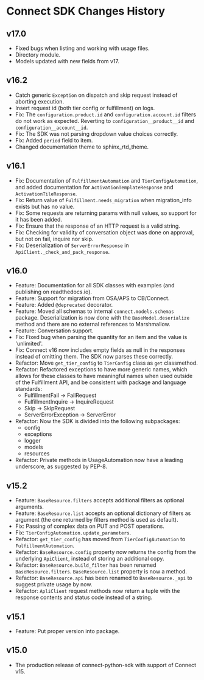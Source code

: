 # Connect SDK Changes History

## v17.0

* Fixed bugs when listing and working with usage files.
* Directory module.
* Models updated with new fields from v17.

## v16.2

* Catch generic `Exception` on dispatch and skip request instead of aborting execution.
* Insert request id (both tier config or fulfillment) on logs.
* Fix: The `configuration.product.id` and `configuration.account.id` filters do not work as expected. Reverting to `configuration__product__id` and `configuration__account__id`.
* Fix: The SDK was not parsing dropdown value choices correctly.
* Fix: Added `period` field to item.
* Changed documentation theme to sphinx_rtd_theme.

## v16.1

* Fix: Documentation of `FulfillmentAutomation` and `TierConfigAutomation`, and added documentation for `ActivationTemplateResponse` and `ActivationTileResponse`.
* Fix: Return value of `Fulfillment.needs_migration` when migration_info exists but has no value.
* Fix: Some requests are returning params with null values, so support for it has been added.
* Fix: Ensure that the response of an HTTP request is a valid string.
* Fix: Checking for validity of conversation object was done on approval, but not on fail, inquire nor skip.
* Fix: Deserialization of `ServerErrorResponse` in `ApiClient._check_and_pack_response`.

## v16.0

* Feature: Documentation for all SDK classes with examples (and publishing on readthedocs.io).
* Feature: Support for migration from OSA/APS to CB/Connect.
* Feature: Added `@deprecated` decorator.
* Feature: Moved all schemas to internal `connect.models.schemas` package. Deserialization is now done with the `BaseModel.deserialize` method and there are no external references to Marshmallow.
* Feature: Conversation support.
* Fix: Fixed bug when parsing the quantity for an item and the value is 'unlimited'.
* Fix: Connect v16 now includes empty fields as null in the responses instead of omitting them. The SDK now parses these correctly.
* Refactor: Move `get_tier_config` to `TierConfig` class as `get` classmethod.
* Refactor: Refactored exceptions to have more generic names, which allows for these classes to have meaningful names when used outside of the Fulfillment API, and be consistent with package and language standards:
  * FulfillmentFail -> FailRequest
  * FulfillmentInquire -> InquireRequest
  * Skip -> SkipRequest
  * ServerErrorException -> ServerError
* Refactor: Now the SDK is divided into the following subpackages:
  * config
  * exceptions
  * logger
  * models
  * resources
* Refactor: Private methods in UsageAutomation now have a leading underscore, as suggested by PEP-8.

## v15.2

* Feature: `BaseResource.filters` accepts additional filters as optional arguments.
* Feature: `BaseResource.list` accepts an optional dictionary of filters as argument (the one returned by filters method is used as default).
* Fix: Passing of complex data on PUT and POST operations.
* Fix: `TierConfigAutomation.update_parameters`.
* Refactor: `get_tier_config` has moved from `TierConfigAutomation` to `FulfillmentAutomation`.
* Refactor: `BaseResource.config` property now returns the config from the underlying `ApiClient`, instead of storing an additional copy.
* Refactor: `BaseResource.build_filter` has been renamed `BaseResource.filters`. `BaseResource.list` property is now a method.
* Refactor: `BaseResource.api` has been renamed to `BaseResource._api` to suggest private usage by now.
* Refactor: `ApliClient` request methods now return a tuple with the response contents and status code instead of a string.

## v15.1

* Feature: Put proper version into package.

## v15.0

* The production release of connect-python-sdk with support of Connect v15.
